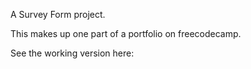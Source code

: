 A Survey Form project.

This makes up one part of a portfolio on freecodecamp.

See the working version here:
